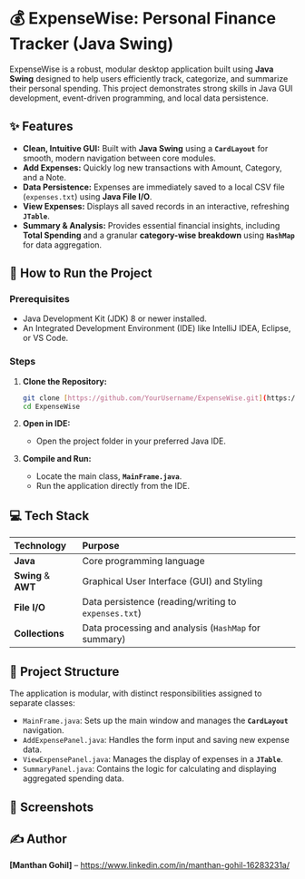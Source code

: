 # 💰 ExpenseWise: Personal Finance Tracker (Java Swing)

ExpenseWise is a robust, modular desktop application built using **Java Swing** designed to help users efficiently track, categorize, and summarize their personal spending. This project demonstrates strong skills in Java GUI development, event-driven programming, and local data persistence.

## ✨ Features

* **Clean, Intuitive GUI:** Built with **Java Swing** using a **`CardLayout`** for smooth, modern navigation between core modules.
* **Add Expenses:** Quickly log new transactions with Amount, Category, and a Note.
* **Data Persistence:** Expenses are immediately saved to a local CSV file (`expenses.txt`) using **Java File I/O**.
* **View Expenses:** Displays all saved records in an interactive, refreshing **`JTable`**.
* **Summary & Analysis:** Provides essential financial insights, including **Total Spending** and a granular **category-wise breakdown** using **`HashMap`** for data aggregation.

## 🚀 How to Run the Project

### Prerequisites
* Java Development Kit (JDK) 8 or newer installed.
* An Integrated Development Environment (IDE) like IntelliJ IDEA, Eclipse, or VS Code.

### Steps

1.  **Clone the Repository:**
    ```bash
    git clone [https://github.com/YourUsername/ExpenseWise.git](https://github.com/laksh0777/ExpenseWise.git)
    cd ExpenseWise
    ```

2.  **Open in IDE:**
    * Open the project folder in your preferred Java IDE.

3.  **Compile and Run:**
    * Locate the main class, **`MainFrame.java`**.
    * Run the application directly from the IDE.

## 💻 Tech Stack

| Technology | Purpose |
| :--- | :--- |
| **Java** | Core programming language |
| **Swing** & **AWT** | Graphical User Interface (GUI) and Styling |
| **File I/O** | Data persistence (reading/writing to `expenses.txt`) |
| **Collections** | Data processing and analysis (`HashMap` for summary) |

## 📁 Project Structure

The application is modular, with distinct responsibilities assigned to separate classes:

* `MainFrame.java`: Sets up the main window and manages the **`CardLayout`** navigation.
* `AddExpensePanel.java`: Handles the form input and saving new expense data.
* `ViewExpensePanel.java`: Manages the display of expenses in a **`JTable`**.
* `SummaryPanel.java`: Contains the logic for calculating and displaying aggregated spending data.

## 📸 Screenshots

## ✍️ Author

**[Manthan Gohil]** – https://www.linkedin.com/in/manthan-gohil-16283231a/
